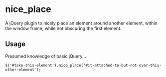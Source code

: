 nice_place
==========

A jQuery plugin to nicely place an element around another element, within the window frame, while not obscuring the first element.

## Usage

Presumed knowledge of basic jQuery...

```
$('#take-this-element').nice_place('#it-attached-to-but-not-over-this-other-element');
```
